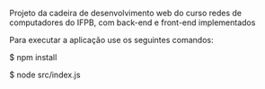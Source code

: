 Projeto da cadeira de desenvolvimento web do curso redes de computadores do IFPB, com back-end e front-end implementados

Para executar a aplicação use os seguintes comandos:

$ npm install

$ node src/index.js
